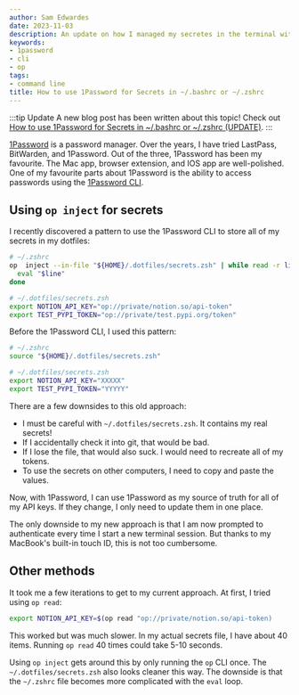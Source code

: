 ```yaml
---
author: Sam Edwardes
date: 2023-11-03
description: An update on how I managed my secretes in the terminal with 1Password..
keywords:
- 1password
- cli
- op
tags:
- command line
title: How to use 1Password for Secrets in ~/.bashrc or ~/.zshrc
---
```


:::tip Update
A new blog post has been written about this topic! Check out [How to use 1Password for Secrets in ~/.bashrc or ~/.zshrc (UPDATE)](../2023-11-28-1password-for-secret-dotfiles-update/index.md).
:::

[1Password](https://1password.com) is a password manager. Over the years, I have tried LastPass, BitWarden, and 1Password. Out of the three, 1Password has been my favourite. The Mac app, browser extension, and IOS app are well-polished. One of my favourite parts about 1Password is the ability to access passwords using the [1Password CLI](https://developer.1password.com/docs/cli/).

## Using `op inject` for secrets

I recently discovered a pattern to use the 1Password CLI to store all of my secrets in my dotfiles:

```bash
# ~/.zshrc
op  inject --in-file "${HOME}/.dotfiles/secrets.zsh" | while read -r line; do
  eval "$line"
done
```

```bash
# ~/.dotfiles/secrets.zsh
export NOTION_API_KEY="op://private/notion.so/api-token"
export TEST_PYPI_TOKEN="op://private/test.pypi.org/token"
```

<!--truncate-->

Before the 1Password CLI, I used this pattern:

```bash
# ~/.zshrc
source "${HOME}/.dotfiles/secrets.zsh"
```

```bash
# ~/.dotfiles/secrets.zsh
export NOTION_API_KEY="XXXXX"
export TEST_PYPI_TOKEN="YYYYY"
```

There are a few downsides to this old approach:

- I must be careful with `~/.dotfiles/secrets.zsh`. It contains my real secrets!
- If I accidentally check it into git, that would be bad.
- If I lose the file, that would also suck. I would need to recreate all of my tokens.
- To use the secrets on other computers, I need to copy and paste the values.

Now, with 1Password, I can use 1Password as my source of truth for all of my API keys. If they change, I only need to update them in one place.

The only downside to my new approach is that I am now prompted to authenticate every time I start a new terminal session. But thanks to my MacBook's built-in touch ID, this is not too cumbersome.

## Other methods

It took me a few iterations to get to my current approach. At first, I tried using `op read`:

```bash
export NOTION_API_KEY=$(op read "op://private/notion.so/api-token)
```

This worked but was much slower. In my actual secrets file, I have about 40 items. Running `op read` 40 times could take 5-10 seconds.

Using `op inject` gets around this by only running the `op` CLI once. The `~/.dotfiles/secrets.zsh` also looks cleaner this way. The downside is that the `~/.zshrc` file becomes more complicated with the `eval` loop.
